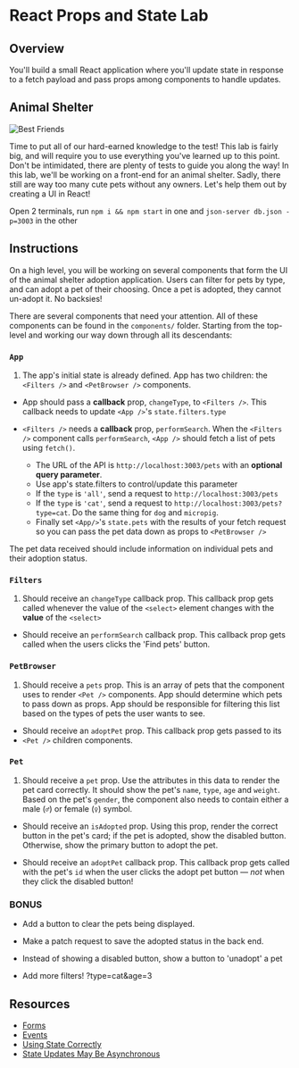 # React Props and State Lab

## Overview

You'll build a small React application where you'll update state in response to
a fetch payload and pass props among components to handle updates.

## Animal Shelter

![Best Friends](https://media.giphy.com/media/xTiTnz5OOUn49wKbg4/giphy.gif)

Time to put all of our hard-earned knowledge to the test! This lab is fairly
big, and will require you to use everything you've learned up to this point.
Don't be intimidated, there are plenty of tests to guide you along the way! In
this lab, we'll be working on a front-end for an animal shelter. Sadly, there
still are way too many cute pets without any owners. Let's help them out by
creating a UI in React!

Open 2 terminals, run `npm i && npm start` in one and `json-server db.json -p=3003` in the other

## Instructions

On a high level, you will be working on several components that form the UI of
the animal shelter adoption application. Users can filter for pets by type, and
can adopt a pet of their choosing. Once a pet is adopted, they cannot un-adopt
it. No backsies!

There are several components that need your attention. All of these components
can be found in the `components/` folder. Starting from the top-level and
working our way down through all its descendants:

### `App`

1.  The app's initial state is already defined. App has two children: the
    `<Filters />` and `<PetBrowser />` components.

- App should pass a **callback** prop, `changeType`, to `<Filters />`. This
  callback needs to update `<App />`'s `state.filters.type`

- `<Filters />` needs a **callback** prop, `performSearch`. When the
  `<Filters />` component calls `performSearch`, `<App />` should fetch a list
  of pets using `fetch()`.

  - The URL of the API is `http://localhost:3003/pets` with an **optional query parameter**.
  - Use app's state.filters to control/update this parameter
  - If the `type` is `'all'`, send a request to `http://localhost:3003/pets`
  - If the `type` is `'cat'`, send a request to `http://localhost:3003/pets?type=cat`. Do the
    same thing for `dog` and `micropig`.
  - Finally set `<App/>`'s `state.pets` with the results of your fetch request
    so you can pass the pet data down as props to `<PetBrowser />`

The pet data received should include information on individual pets and their
adoption status.

### `Filters`

1.  Should receive an `changeType` callback prop. This callback prop gets
    called whenever the value of the `<select>` element changes with the **value**
    of the `<select>`

- Should receive an `performSearch` callback prop. This callback prop gets
  called when the users clicks the 'Find pets' button.

### `PetBrowser`

1.  Should receive a `pets` prop. This is an array of pets that the component
    uses to render `<Pet />` components. App should determine which pets to pass
    down as props. App should be responsible for filtering this list based on the
    types of pets the user wants to see.

- Should receive an `adoptPet` prop. This callback prop gets passed to its
- `<Pet />` children components.

### `Pet`

1.  Should receive a `pet` prop. Use the attributes in this data to render the
    pet card correctly. It should show the pet's `name`, `type`, `age` and `weight`.
    Based on the pet's `gender`, the component also needs to contain either a
    male (`♂`) or female (`♀`) symbol.

- Should receive an `isAdopted` prop. Using this prop, render the correct button
  in the pet's card; if the pet is adopted, show the disabled button. Otherwise,
  show the primary button to adopt the pet.

- Should receive an `adoptPet` callback prop. This callback prop gets called
  with the pet's `id` when the user clicks the adopt pet button — _not_ when they
  click the disabled button!

### BONUS

- Add a button to clear the pets being displayed.

- Make a patch request to save the adopted status in the back end.

- Instead of showing a disabled button, show a button to 'unadopt' a pet

- Add more filters! ?type=cat&age=3

## Resources

- [Forms](https://facebook.github.io/react/docs/forms.html)
- [Events](https://facebook.github.io/react/docs/events.html)
- [Using State Correctly](https://reactjs.org/docs/state-and-lifecycle.html#using-state-correctly)
- [State Updates May Be Asynchronous](https://reactjs.org/docs/state-and-lifecycle.html#state-updates-may-be-asynchronous)

